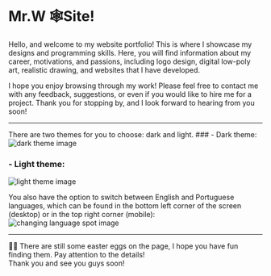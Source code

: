 # Mr.W 🕸Site!

Hello, and welcome to my website portfolio! This is where I showcase my designs and programming skills. Here, you will find information about my career, motivations, and passions, including logo design, digital low-poly art, realistic drawing, and websites that I have developed.

I hope you enjoy browsing through my work! Please feel free to contact me with any feedback, suggestions, or even if you would like to hire me for a project. Thank you for stopping by, and I look forward to hearing from you soon!

<hr/>
There are two themes for you to choose: dark and light.
### - Dark theme: 
<img src="https://mrwsantos.github.io/mrwsantos.io/img/dark-theme-mrwsite.png" title="dark theme image" />

### - Light theme:
<img src="https://mrwsantos.github.io/mrwsantos.io/img/light-theme-mrwsite.png" title="light theme image" />

You also have the option to switch between English and Portuguese languages, which can be found in the bottom left corner of the screen (desktop) or in the top right corner (mobile): 
<img src="https://mrwsantos.github.io/mrwsantos.io/img/switch-languages-mrwsite.png" title="changing language spot image" />

<hr/>
🐰🥚
There are still some easter eggs on the page, I hope you have fun finding them.  Pay attention to the details!
<br/>
Thank you and see you guys soon!
